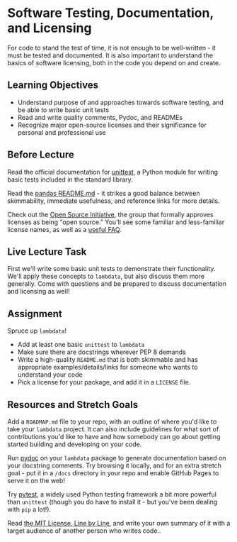 # Software Testing, Documentation, and Licensing

For code to stand the test of time, it is not enough to be well-written - it
must be tested and documented. It is also important to understand the basics of
software licensing, both in the code you depend on and create.

## Learning Objectives

- Understand purpose of and approaches towards software testing, and be able to
  write basic unit tests
- Read and write quality comments, Pydoc, and READMEs
- Recognize major open-source licenses and their significance for personal and
  professional use

## Before Lecture

Read the official documentation for
[unittest](https://docs.python.org/3/library/unittest.html), a Python module for
writing basic tests included in the standard library.

Read the [pandas
README.md](https://github.com/pandas-dev/pandas/blob/master/README.md) - it
strikes a good balance between skimmability, immediate usefulness, and reference
links for more details.

Check out the [Open Source Initiative](https://opensource.org/licenses), the
group that formally approves licenses as being "open source." You'll see some
familiar and less-familiar license names, as well as a [useful
FAQ](https://opensource.org/faq).

## Live Lecture Task

First we'll write some basic unit tests to demonstrate their functionality.
We'll apply these concepts to `lambdata`, but also discuss them more generally.
Come with questions and be prepared to discuss documentation and licensing as
well!

## Assignment

Spruce up `lambdata`!

- Add at least one basic `unittest` to `lambdata`
- Make sure there are docstrings wherever PEP 8 demands
- Write a high-quality `README.md` that is both skimmable and has appropriate
  examples/details/links for someone who wants to understand your code
- Pick a license for your package, and add it in a `LICENSE` file.

## Resources and Stretch Goals

Add a `ROADMAP.md` file to your repo, with an outline of where you'd like to
take your `lambdata` project. It can also include guidelines for what sort of
contributions you'd like to have and how somebody can go about getting started
building and developing on your code.

Run [pydoc](https://docs.python.org/3.7/library/pydoc.html) on your `lambdata`
package to generate documentation based on your docstring comments. Try browsing
it locally, and for an extra stretch goal - put it in a `/docs` directory in
your repo and enable GitHub Pages to serve it on the web!

Try [pytest](https://docs.pytest.org/en/latest/), a widely used Python testing
framework a bit more powerful than `unittest` (though you do have to install
it - but you've been dealing with `pip` a lot!).

Read [the MIT License, Line by
Line](https://writing.kemitchell.com/2016/09/21/MIT-License-Line-by-Line.html),
and write your own summary of it with a target audience of another person who
writes code..
